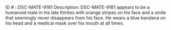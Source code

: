 ID # : DSC-MATE-9181
Description: DSC-MATE-9181 appears to be a humanoid male in his late thirties with orange stripes on his face and a smile that seemingly never disappears from his face. He wears a blue bandana on his head and a medical mask over his mouth at all times.